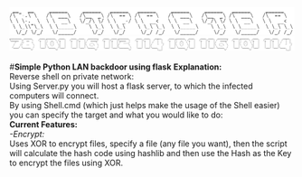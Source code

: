 ![alt text](https://github.com/Nacom-sys/Netpreter/blob/main/NetpreterLogo.png?raw=true)<br>
![alt text](https://github.com/Nacom-sys/Netpreter/blob/main/NetpreterAscii.png?raw=true)<br>
<br>
#**Simple Python LAN backdoor using flask**
**Explanation:**
<br>
Reverse shell on private network:
<br>
Using Server.py you will host a flask server, to which the infected computers will connect.
<br>
By using Shell.cmd (which just helps make the usage of the Shell easier) you can specify the target and what you would like to do:
<br>
**Current Features:**
<br>
*-Encrypt:*
<br>
Uses XOR to encrypt files, specify a file (any file you want), then the script will calculate the hash code using hashlib and then use the Hash as the Key to encrypt the files using XOR.

